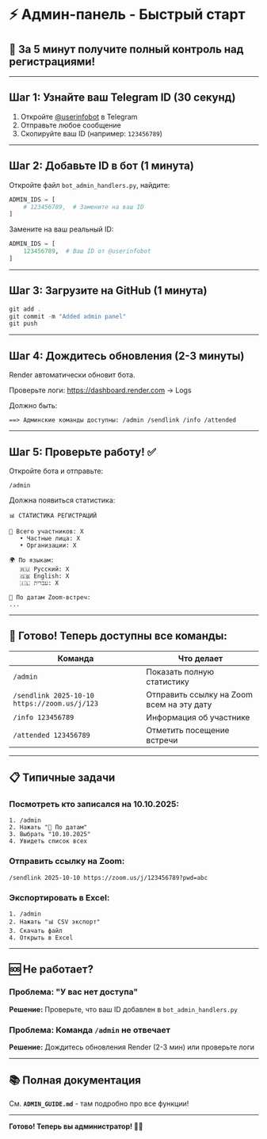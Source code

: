# ⚡ Админ-панель - Быстрый старт

## 🎯 За 5 минут получите полный контроль над регистрациями!

---

## Шаг 1: Узнайте ваш Telegram ID (30 секунд)

1. Откройте [@userinfobot](https://t.me/userinfobot) в Telegram
2. Отправьте любое сообщение
3. Скопируйте ваш ID (например: `123456789`)

---

## Шаг 2: Добавьте ID в бот (1 минута)

Откройте файл `bot_admin_handlers.py`, найдите:

```python
ADMIN_IDS = [
    # 123456789,  # Замените на ваш ID
]
```

Замените на ваш реальный ID:

```python
ADMIN_IDS = [
    123456789,  # Ваш ID от @userinfobot
]
```

---

## Шаг 3: Загрузите на GitHub (1 минута)

```powershell
git add .
git commit -m "Added admin panel"
git push
```

---

## Шаг 4: Дождитесь обновления (2-3 минуты)

Render автоматически обновит бота.

Проверьте логи: https://dashboard.render.com → Logs

Должно быть:
```
==> Админские команды доступны: /admin /sendlink /info /attended
```

---

## Шаг 5: Проверьте работу! ✅

Откройте бота и отправьте:

```
/admin
```

Должна появиться статистика:
```
📊 СТАТИСТИКА РЕГИСТРАЦИЙ

👥 Всего участников: X
   • Частные лица: X
   • Организации: X

🌍 По языкам:
   🇷🇺 Русский: X
   🇬🇧 English: X
   🇮🇱 עברית: X

📅 По датам Zoom-встреч:
...
```

---

## 🎉 Готово! Теперь доступны все команды:

| Команда | Что делает |
|---------|-----------|
| `/admin` | Показать полную статистику |
| `/sendlink 2025-10-10 https://zoom.us/j/123` | Отправить ссылку на Zoom всем на эту дату |
| `/info 123456789` | Информация об участнике |
| `/attended 123456789` | Отметить посещение встречи |

---

## 📋 Типичные задачи

### Посмотреть кто записался на 10.10.2025:

```
1. /admin
2. Нажать "📅 По датам"
3. Выбрать "10.10.2025"
4. Увидеть список всех
```

### Отправить ссылку на Zoom:

```
/sendlink 2025-10-10 https://zoom.us/j/123456789?pwd=abc
```

### Экспортировать в Excel:

```
1. /admin
2. Нажать "📊 CSV экспорт"
3. Скачать файл
4. Открыть в Excel
```

---

## 🆘 Не работает?

### Проблема: "У вас нет доступа"

**Решение:** Проверьте, что ваш ID добавлен в `bot_admin_handlers.py`

### Проблема: Команда `/admin` не отвечает

**Решение:** Дождитесь обновления Render (2-3 мин) или проверьте логи

---

## 📚 Полная документация

См. **`ADMIN_GUIDE.md`** - там подробно про все функции!

---

**Готово! Теперь вы администратор! 👨‍💼**

